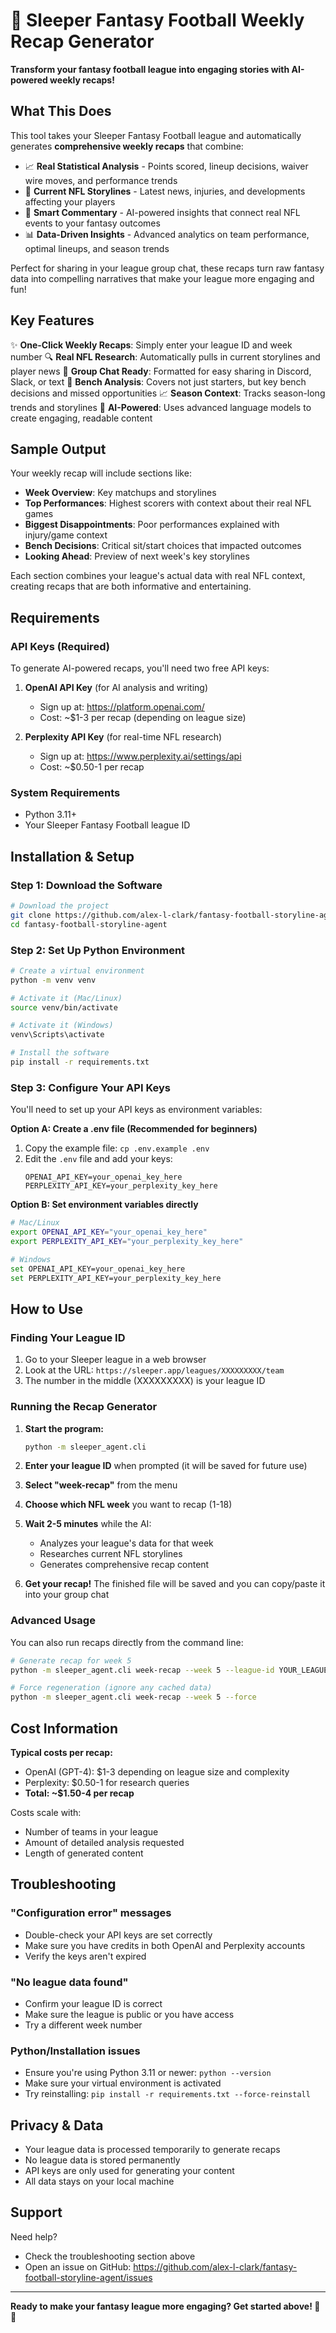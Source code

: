 # 🏈 Sleeper Fantasy Football Weekly Recap Generator

**Transform your fantasy football league into engaging stories with AI-powered weekly recaps!**

## What This Does

This tool takes your Sleeper Fantasy Football league and automatically generates **comprehensive weekly recaps** that combine:

- 📈 **Real Statistical Analysis** - Points scored, lineup decisions, waiver wire moves, and performance trends
- 📰 **Current NFL Storylines** - Latest news, injuries, and developments affecting your players
- 🎯 **Smart Commentary** - AI-powered insights that connect real NFL events to your fantasy outcomes
- 📊 **Data-Driven Insights** - Advanced analytics on team performance, optimal lineups, and season trends

Perfect for sharing in your league group chat, these recaps turn raw fantasy data into compelling narratives that make your league more engaging and fun!

## Key Features

✨ **One-Click Weekly Recaps**: Simply enter your league ID and week number
🔍 **Real NFL Research**: Automatically pulls in current storylines and player news
📱 **Group Chat Ready**: Formatted for easy sharing in Discord, Slack, or text
🎲 **Bench Analysis**: Covers not just starters, but key bench decisions and missed opportunities
📈 **Season Context**: Tracks season-long trends and storylines
🤖 **AI-Powered**: Uses advanced language models to create engaging, readable content

## Sample Output

Your weekly recap will include sections like:

- **Week Overview**: Key matchups and storylines
- **Top Performances**: Highest scorers with context about their real NFL games
- **Biggest Disappointments**: Poor performances explained with injury/game context
- **Bench Decisions**: Critical sit/start choices that impacted outcomes
- **Looking Ahead**: Preview of next week's key storylines

Each section combines your league's actual data with real NFL context, creating recaps that are both informative and entertaining.

## Requirements

### API Keys (Required)

To generate AI-powered recaps, you'll need two free API keys:

1. **OpenAI API Key** (for AI analysis and writing)
   - Sign up at: https://platform.openai.com/
   - Cost: ~$1-3 per recap (depending on league size)

2. **Perplexity API Key** (for real-time NFL research)
   - Sign up at: https://www.perplexity.ai/settings/api
   - Cost: ~$0.50-1 per recap

### System Requirements
- Python 3.11+
- Your Sleeper Fantasy Football league ID

## Installation & Setup

### Step 1: Download the Software

```bash
# Download the project
git clone https://github.com/alex-l-clark/fantasy-football-storyline-agent.git
cd fantasy-football-storyline-agent
```

### Step 2: Set Up Python Environment

```bash
# Create a virtual environment
python -m venv venv

# Activate it (Mac/Linux)
source venv/bin/activate

# Activate it (Windows)
venv\Scripts\activate

# Install the software
pip install -r requirements.txt
```

### Step 3: Configure Your API Keys

You'll need to set up your API keys as environment variables:

**Option A: Create a .env file (Recommended for beginners)**
1. Copy the example file: `cp .env.example .env`
2. Edit the `.env` file and add your keys:
   ```
   OPENAI_API_KEY=your_openai_key_here
   PERPLEXITY_API_KEY=your_perplexity_key_here
   ```

**Option B: Set environment variables directly**
```bash
# Mac/Linux
export OPENAI_API_KEY="your_openai_key_here"
export PERPLEXITY_API_KEY="your_perplexity_key_here"

# Windows
set OPENAI_API_KEY=your_openai_key_here
set PERPLEXITY_API_KEY=your_perplexity_key_here
```

## How to Use

### Finding Your League ID

1. Go to your Sleeper league in a web browser
2. Look at the URL: `https://sleeper.app/leagues/XXXXXXXXX/team`
3. The number in the middle (XXXXXXXXX) is your league ID

### Running the Recap Generator

1. **Start the program:**
   ```bash
   python -m sleeper_agent.cli
   ```

2. **Enter your league ID** when prompted (it will be saved for future use)

3. **Select "week-recap"** from the menu

4. **Choose which NFL week** you want to recap (1-18)

5. **Wait 2-5 minutes** while the AI:
   - Analyzes your league's data for that week
   - Researches current NFL storylines
   - Generates comprehensive recap content

6. **Get your recap!** The finished file will be saved and you can copy/paste it into your group chat

### Advanced Usage

You can also run recaps directly from the command line:

```bash
# Generate recap for week 5
python -m sleeper_agent.cli week-recap --week 5 --league-id YOUR_LEAGUE_ID

# Force regeneration (ignore any cached data)
python -m sleeper_agent.cli week-recap --week 5 --force
```

## Cost Information

**Typical costs per recap:**
- OpenAI (GPT-4): $1-3 depending on league size and complexity
- Perplexity: $0.50-1 for research queries
- **Total: ~$1.50-4 per recap**

Costs scale with:
- Number of teams in your league
- Amount of detailed analysis requested
- Length of generated content

## Troubleshooting

### "Configuration error" messages
- Double-check your API keys are set correctly
- Make sure you have credits in both OpenAI and Perplexity accounts
- Verify the keys aren't expired

### "No league data found"
- Confirm your league ID is correct
- Make sure the league is public or you have access
- Try a different week number

### Python/Installation issues
- Ensure you're using Python 3.11 or newer: `python --version`
- Make sure your virtual environment is activated
- Try reinstalling: `pip install -r requirements.txt --force-reinstall`

## Privacy & Data

- Your league data is processed temporarily to generate recaps
- No league data is stored permanently
- API keys are only used for generating your content
- All data stays on your local machine

## Support

Need help?
- Check the troubleshooting section above
- Open an issue on GitHub: https://github.com/alex-l-clark/fantasy-football-storyline-agent/issues

---

**Ready to make your fantasy league more engaging? Get started above! 🏈🤖**